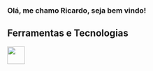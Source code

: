 ### Olá, me chamo Ricardo, seja bem vindo! 

## Ferramentas e Tecnologias

           
<img loading="lazy" img src="https://cdn.jsdelivr.net/gh/devicons/devicon@latest/icons/cypressio/cypressio-original.svg" width="40" height="40"/>
          

           
          





          

